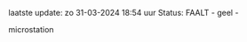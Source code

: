 laatste update: 
zo 31-03-2024 18:54   uur 
Status: FAALT - geel - 
<div class="service Y">microstation</div>